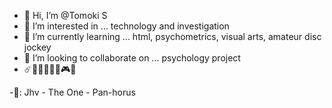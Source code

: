 - 👋 Hi, I’m @Tomoki S
- 👀 I’m interested in ... technology and investigation
- 🌱 I’m currently learning ... html, psychometrics, visual arts, amateur disc jockey
- 💞️ I’m looking to collaborate on ... psychology project
- ☄️🦇🧠🌙💫📖🎮🚀

-🌟: Jhv - The One - Pan-horus
<!---
reddsky51/reddsky51 is a ✨ special ✨ repository because its `README.md` (this file) appears on your GitHub profile.
You can click the Preview link to take a look at your changes.
--->

